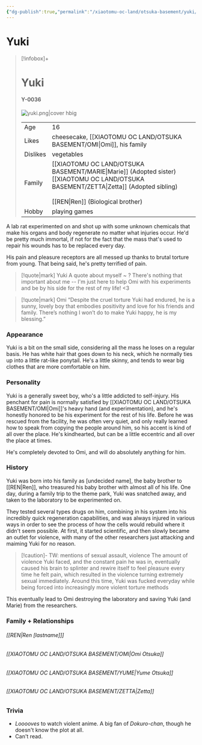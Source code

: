 ```yaml
---
{"dg-publish":true,"permalink":"/xiaotomu-oc-land/otsuka-basement/yuki/"}
---
```


# Yuki
> [!infobox]+
> # Yuki 
> #### Y-0036
> ![yuki.png|cover hbig](/img/user/attachments/yuki.png)
>
> |  |  |
> | ---- | ---- |
> | Age | 16 |
> | Likes | cheesecake, [[XIAOTOMU OC LAND/OTSUKA BASEMENT/OMI\|Omi]], his family |
> | Dislikes | vegetables |
> | Family | [[XIAOTOMU OC LAND/OTSUKA BASEMENT/MARIE\|Marie]] (Adopted sister)<br>[[XIAOTOMU OC LAND/OTSUKA BASEMENT/ZETTA\|Zetta]] (Adopted sibling)<br><br>[[REN\|Ren]] (Biological brother) |
> | Hobby | playing games |


A lab rat experimented on and shot up with some unknown chemicals that make his organs and body regenerate no matter what injuries occur. He'd be pretty much immortal, if not for the fact that the mass that's used to repair his wounds has to be replaced every day.

His pain and pleasure receptors are all messed up thanks to brutal torture from young. That being said, he's pretty terrified of pain.


> [!quote|mark] Yuki
> A quote about myself ~ ? There's nothing that important about me -- I'm just here to help Omi with his experiments and be by his side for the rest of my life! <3

> [!quote|mark] Omi 
> “Despite the cruel torture Yuki had endured, he is a sunny, lovely boy that embodies positivity and love for his friends and family. There’s nothing I won’t do to make Yuki happy, he is my blessing.”


### Appearance
Yuki is a bit on the small side, considering all the mass he loses on a regular basis. He has white hair that goes down to his neck, which he normally ties up into a little rat-like ponytail. He's a little skinny, and tends to wear big clothes that are more comfortable on him.

### Personality
Yuki is a generally sweet boy, who's a little addicted to self-injury. His penchant for pain is normally satisfied by [[XIAOTOMU OC LAND/OTSUKA BASEMENT/OMI\|Omi]]'s heavy hand (and experimentation), and he's honestly honored to be his experiment for the rest of his life. Before he was rescued from the facility, he was often very quiet, and only really learned how to speak from copying the people around him, so his accent is kind of all over the place. He's kindhearted, but can be a little eccentric and all over the place at times. 

He's completely devoted to Omi, and will do absolutely anything for him.

### History
Yuki was born into his family as [undecided name], the baby brother to [[REN\|Ren]], who treasured his baby brother with almost all of his life. One day, during a family trip to the theme park, Yuki was snatched away, and taken to the laboratory to be experimented on.

They tested several types drugs on him, combining in his system into his incredibly quick regeneration capabilities, and was always injured in various ways in order to see the process of how the cells would rebuild where it didn't seem possible. At first, it started scientific, and then slowly became an outlet for violence, with many of the other researchers just attacking and maiming Yuki for no reason. 

> [!caution]- TW: mentions of sexual assault, violence
> The amount of violence Yuki faced, and the constant pain he was in, eventually caused his brain to splinter and rewire itself to feel pleasure every time he felt pain, which resulted in the violence turning extremely sexual immediately. Around this time, Yuki was fucked everyday while being forced into increasingly more violent torture methods

This eventually lead to Omi destroying the laboratory and saving Yuki (and Marie) from the researchers.

### Family + Relationships
###### [[REN\|Ren [lastname]]]

###### [[XIAOTOMU OC LAND/OTSUKA BASEMENT/OMI\|Omi Otsuka]]

###### [[XIAOTOMU OC LAND/OTSUKA BASEMENT/YUME\|Yume Otsuka]]

###### [[XIAOTOMU OC LAND/OTSUKA BASEMENT/ZETTA\|Zetta]]


### Trivia
- *Looooves* to watch violent anime. A big fan of *Dokuro-chan*, though he doesn't know the plot at all.
- Can't read.